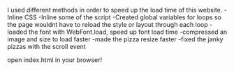 I used different methods in order to speed up the load time of this website.
-Inline CSS
-Inline some of the script
-Created global variables for loops so the page wouldnt have to reload the style or layout through each loop
-loaded the font with WebFont.load, speed up font load time
-compressed an image and size to load faster
-made the pizza resize faster
-fixed the janky pizzas with the scroll event

open index.html in your browser!
